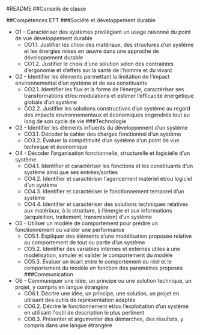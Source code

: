 #README
##Conseils de classe


##Compétences ETT
###Société et développement durable
* O1 - Caractériser des systèmes privilégiant un usage raisonné du point de vue développement durable
	* CO1.1. Justifier les choix des matériaux, des structures d’un système et les énergies mises en œuvre dans une approche de développement durable
	* CO1.2. Justifier le choix d’une solution selon des contraintes d’ergonomie et d’effets sur la santé de l’homme et du vivant
* O2 - Identifier les éléments permettant la limitation de l’impact environnemental d’un système et de ses constituants
	* CO2.1. Identifier les flux et la forme de l’énergie, caractériser ses transformations et/ou modulations et estimer l’efficacité énergétique globale d’un système
	* CO2.2. Justifier les solutions constructives d’un système au regard des impacts environnementaux et économiques engendrés tout au long de son cycle de vie
###Technologie
* O3 - Identifier les éléments influents du développement d’un système
	* CO3.1. Décoder le cahier des charges fonctionnel d’un système
	* CO3.2. Évaluer la compétitivité d’un système d’un point de vue technique et économique
* O4 - Décoder l’organisation fonctionnelle, structurelle et logicielle d’un système
	* CO4.1. Identifier et caractériser les fonctions et les constituants d’un système ainsi que ses entrées/sorties 
	* CO4.2. Identifier et caractériser l’agencement matériel et/ou logiciel d’un système
	* CO4.3. Identifier et caractériser le fonctionnement temporel d’un système
	* CO4.4. Identifier et caractériser des solutions techniques relatives aux matériaux, à la structure, 
		à l’énergie et aux informations (acquisition, traitement, transmission) d’un système
* O5 - Utiliser un modèle de comportement pour prédire un fonctionnement ou valider une performance
	* CO5.1. Expliquer des éléments d’une modélisation proposée relative au comportement de tout ou partie d’un système
	* CO5.2. Identifier des variables internes et externes utiles à une modélisation, simuler et valider le comportement du modèle
	* CO5.3. Évaluer un écart entre le comportement du réel et le comportement du modèle en fonction des paramètres proposés
###Communication
* O6 - Communiquer une idée, un principe ou une solution technique, un projet, y compris en langue étrangère
	* CO6.1. Décrire une idée, un principe, une solution, un projet en utilisant des outils de représentation adaptés
	* CO6.2. Décrire le fonctionnement et/ou l’exploitation d’un système en utilisant l'outil de description le plus pertinent
	* CO6.3. Présenter et argumenter des démarches, des résultats, y compris dans une langue étrangère
